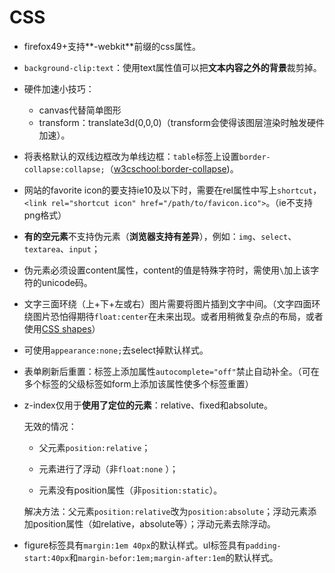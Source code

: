 # CSS

- firefox49+支持**-webkit**前缀的css属性。
- `background-clip:text`：使用text属性值可以把**文本内容之外的背景**裁剪掉。
- 硬件加速小技巧：
  - canvas代替简单图形
  - transform：translate3d(0,0,0)（transform会使得该图层渲染时触发硬件加速）。

-   将表格默认的双线边框改为单线边框：`table`标签上设置`border-collapse:collapse;`（[w3cschool:border-collapse](http://www.w3school.com.cn/cssref/pr_tab_border-collapse.asp))。

- 网站的favorite icon的要支持ie10及以下时，需要在rel属性中写上`shortcut`，`<link rel="shortcut icon" href="/path/to/favicon.ico">`。（ie不支持png格式）

- **有的空元素**不支持伪元素（**浏览器支持有差异**），例如：`img`、`select`、`textarea`、`input`；

- 伪元素必须设置content属性，content的值是特殊字符时，需使用`\`加上该字符的unicode码。

- 文字三面环绕（上+下+左或右）图片需要将图片插到文字中间。（文字四面环绕图片恐怕得期待`float:center`在未来出现。或者用稍微复杂点的布局，或者使用[CSS shapes](http://www.w3cplus.com/blog/tags/365.html)）

- 可使用`appearance:none;`去select掉默认样式。

- 表单刷新后重置：标签上添加属性`autocomplete="off"`禁止自动补全。（可在多个标签的父级标签如form上添加该属性使多个标签重置）

- z-index仅用于**使用了定位的元素**：relative、fixed和absolute。

  无效的情况：

  -   父元素`position:relative`；

  -   元素进行了浮动（非`float:none` ）；

  -   元素没有position属性（非`position:static`）。

  解决方法：父元素`position:relative`改为`position:absolute`；浮动元素添加position属性（如relative，absolute等）；浮动元素去除浮动。

- figure标签具有`margin:1em 40px`的默认样式。ul标签具有`padding-start:40px`和`margin-befor:1em;margin-after:1em`的默认样式。
